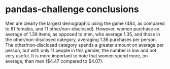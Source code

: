 # pandas-challenge conclusions

Men are clearly the largest demographic using the game (484, as compared to 81 females, and 11 other/non-disclosed).
However, women purchase an average of 1.39 items, as opposed to men, who average 1.35, and those in the other/non-disclosed category, averaging 1.36 purchases per person.
The other/non-disclosed category spends a greater amount on average per person, but with only 11 people in this gender, the number is low and not very useful. It is more important to note that women spend more, on average, than men ($4.47 compared to $4.07).
